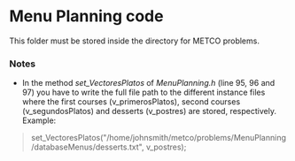 # Menu Planning code
This folder must be stored inside the directory for METCO problems.

### Notes
* In the method _set_VectoresPlatos_ of _MenuPlanning.h_  (line 95, 96 and 97) you have to write the full file path to the different instance files where the first courses (v_primerosPlatos), second courses (v_segundosPlatos) and desserts (v_postres) are stored, respectively. Example:

> set_VectoresPlatos("/home/johnsmith/metco/problems/MenuPlanning/databaseMenus/desserts.txt", v_postres);
